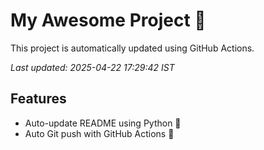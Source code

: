 # My Awesome Project 🚀

This project is automatically updated using GitHub Actions.

_Last updated: 2025-04-22 17:29:42 IST_

## Features
- Auto-update README using Python 🐍
- Auto Git push with GitHub Actions 🤖
